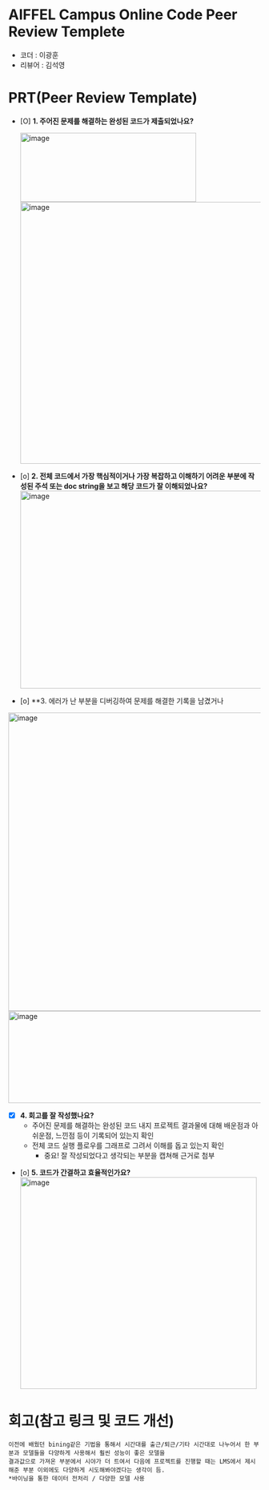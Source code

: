 # AIFFEL Campus Online Code Peer Review Templete
- 코더 : 이광훈
- 리뷰어 : 김석영


# PRT(Peer Review Template)
- [O]  **1. 주어진 문제를 해결하는 완성된 코드가 제출되었나요?**
     
    <img width="351" height="138" alt="image" src="https://github.com/user-attachments/assets/61b97ae2-2689-4975-920e-084c4afaa6fb" />
    <img width="810" height="523" alt="image" src="https://github.com/user-attachments/assets/ee1f1e22-ef3f-4236-b039-1dbe9ccbd562" />

    
- [o]  **2. 전체 코드에서 가장 핵심적이거나 가장 복잡하고 이해하기 어려운 부분에 작성된 
주석 또는 doc string을 보고 해당 코드가 잘 이해되었나요?**
   <img width="680" height="395" alt="image" src="https://github.com/user-attachments/assets/54084b00-3c33-474c-8bd5-1cd8d86337ac" />

        
- [o]  **3. 에러가 난 부분을 디버깅하여 문제를 해결한 기록을 남겼거나
<img width="933" height="596" alt="image" src="https://github.com/user-attachments/assets/f2cde200-6a63-482e-b912-9480a2d2000c" />
<img width="511" height="184" alt="image" src="https://github.com/user-attachments/assets/38b9c5f0-691a-4bf4-bc8b-ca54c433d9ca" />

        
- [x]  **4. 회고를 잘 작성했나요?**
    - 주어진 문제를 해결하는 완성된 코드 내지 프로젝트 결과물에 대해
    배운점과 아쉬운점, 느낀점 등이 기록되어 있는지 확인
    - 전체 코드 실행 플로우를 그래프로 그려서 이해를 돕고 있는지 확인
        - 중요! 잘 작성되었다고 생각되는 부분을 캡쳐해 근거로 첨부
        
- [o]  **5. 코드가 간결하고 효율적인가요?**
  <img width="472" height="423" alt="image" src="https://github.com/user-attachments/assets/a36f5198-a067-4b8c-9b82-b224d97665cd" />


# 회고(참고 링크 및 코드 개선)
```
이전에 배웠던 bining같은 기법을 통해서 시간대를 출근/퇴근/기타 시간대로 나누어서 한 부분과 모델들을 다양하게 사용해서 훨씬 성능이 좋은 모델을
결과값으로 가져온 부분에서 시야가 더 트여서 다음에 프로젝트를 진행할 때는 LMS에서 제시해준 부분 이외에도 다양하게 시도해봐야겠다는 생각이 듬.
*바이닝을 통한 데이터 전처리 / 다양한 모델 사용
```
